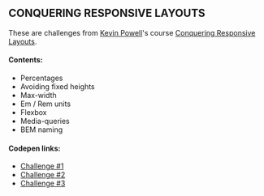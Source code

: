 ## CONQUERING RESPONSIVE LAYOUTS 
These are challenges from [Kevin Powell](https://www.kevinpowell.co/)'s course [Conquering Responsive Layouts](https://courses.kevinpowell.co/courses/conquering-responsive-layouts/). 
#### Contents: 
- Percentages
- Avoiding fixed heights
- Max-width
- Em / Rem units
- Flexbox
- Media-queries 
- BEM naming

#### Codepen links:
- [Challenge #1](https://codepen.io/cartografa/pen/LYWLjwp)
- [Challenge #2](https://codepen.io/cartografa/pen/VwpMxVO)
- [Challenge #3](https://codepen.io/cartografa/pen/ZEeRMWR)
